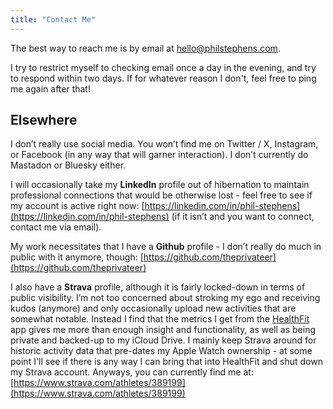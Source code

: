```yaml
---
title: "Contact Me"
---
```

The best way to reach me is by email at [hello@philstephens.com](mailto:hello@philstephens.com).

I try to restrict myself to checking email once a day in the evening, and try to respond within two days. If for whatever reason I don't, feel free to ping me again after that!

## Elsewhere

I don’t really use social media. You won’t find me on Twitter / X, Instagram, or Facebook (in any way that will garner interaction). I don’t currently do Mastadon or Bluesky either.

I will occasionally take my **LinkedIn** profile out of hibernation to maintain professional connections that would be otherwise lost - feel free to see if my account is active right now: [https://linkedin.com/in/phil-stephens](https://linkedin.com/in/phil-stephens) (if it isn’t and you want to connect, contact me via email).

My work necessitates that I have a **Github** profile - I don’t really do much in public with it anymore, though: [https://github.com/theprivateer](https://github.com/theprivateer)

I also have a **Strava** profile, although it is fairly locked-down in terms of public visibility. I’m not too concerned about stroking my ego and receiving kudos (anymore) and only occasionally upload new activities that are somewhat notable. Instead I find that the metrics I get from the [HealthFit](https://apps.apple.com/au/app/healthfit/id1202650514) app gives me more than enough insight and functionality, as well as being private and backed-up to my iCloud Drive. I mainly keep Strava around for historic activity data that pre-dates my Apple Watch ownership - at some point I'll see if there is any way I can bring that into HealthFit and shut down my Strava account. Anyways, you can currently find me at: [https://www.strava.com/athletes/389199](https://www.strava.com/athletes/389199)
